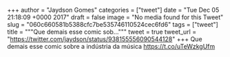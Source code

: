 
+++
author = "Jaydson Gomes"
categories = ["tweet"]
date = "Tue Dec 05 21:18:09 +0000 2017"
draft = false
image = "No media found for this Tweet"
slug = "060c660581b5388cfc7be535746110524cec6fd6"
tags = ["tweet"]
title = """Que demais esse comic sob..."""
tweet = true
tweet_url = "https://twitter.com/jaydson/status/938155556090544128"
+++
Que demais esse comic sobre a indústria da música https://t.co/uTeWzkgUfm

